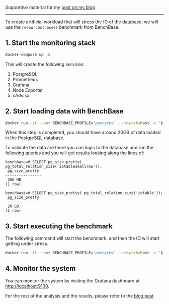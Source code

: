 Supportive material for my [post on my blog](https://blog.alexoglou.com/posts/docker-stats/)

---

To create artificial workload that will stress the IO of the database, we will use the `resourcestresser` benchmark from BenchBase.

## 1. Start the monitoring stack

```bash
docker-compose up -d
```

This will create the following services:
1. PostgreSQL
2. Prometheus
3. Grafana
4. Node Exporter
5. cAdvisor


## 2. Start loading data with BenchBase

```bash
docker run -it --env BENCHBASE_PROFILE='postgres' --network=host -v "$(pwd)/benchbase/resource_stresser_config.xml:/configs/resource_stresser_config.xml" benchbase.azurecr.io/benchbase -b resourcestresser -c "/configs/resource_stresser_config.xml" --create=true --load=true
```

When this step is completed, you should have around 20GB of data loaded in the PostgreSQL database.

To validate the data are there you can login to the database and run the following queries and you will get results looking along the lines of:

```
benchbase=# SELECT pg_size_pretty( pg_total_relation_size('iotablesmallrow'));
 pg_size_pretty
----------------
 200 MB
(1 row)

benchbase=# SELECT pg_size_pretty( pg_total_relation_size('iotable'));
 pg_size_pretty
----------------
 20 GB
(1 row)
```

## 3. Start executing the benchmark

The following command will start the benchmark, and then the IO will start getting under stress.

```bash
docker run -it --env BENCHBASE_PROFILE='postgres' --network=host -v "$(pwd)/benchbase/resource_stresser_config.xml:/configs/resource_stresser_config.xml" benchbase.azurecr.io/benchbase -b resourcestresser -c "/configs/resource_stresser_config.xml" --execute=true --create=false --load=false
```

## 4. Monitor the system

You can monitor the system by visiting the Grafana dashboard at [http://localhost:9100](http://localhost:9100).

For the rest of the analysis and the results, please refer to the [blog post](https://blog.alexoglou.com/posts/docker-stats/).
